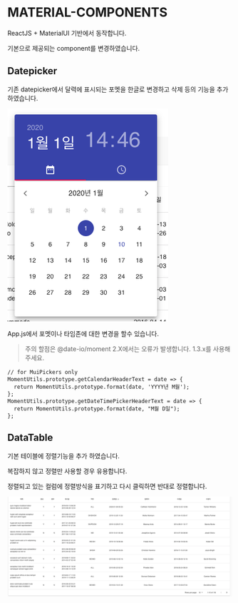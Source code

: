 # MATERIAL-COMPONENTS

ReactJS + MaterialUI 기반에서 동작합니다. 

기본으로 제공되는 component를 변경하였습니다.

## Datepicker

기존 datepicker에서 달력에 표시되는 포멧을 한글로 변경하고 삭제 등의 기능을 추가 하였습니다.

![](images/datepicker.png)

App.js에서 포멧이나 타임존에 대한 변경을 할수 있습니다.

> 주의 할점은 @date-io/moment 2.X에서는 오류가 발생합니다. 1.3.x를 사용해주세요.

```
// for MuiPickers only
MomentUtils.prototype.getCalendarHeaderText = date => {
  return MomentUtils.prototype.format(date, 'YYYY년 M월');
};
MomentUtils.prototype.getDateTimePickerHeaderText = date => {
  return MomentUtils.prototype.format(date, "M월 D일");
};
```

## DataTable

기본 테이블에 정렬기능을 추가 하였습니다.

복잡하지 않고 정렬만 사용할 경우 유용합니다.

정렬되고 있는 컬럼에 정렬방식을 표기하고 다시 클릭하면 반대로 정렬합니다.

![](images/datatable.png)


